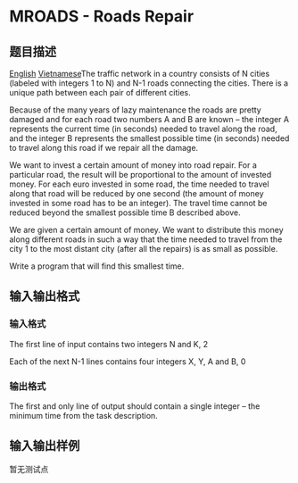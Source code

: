 # MROADS - Roads Repair

## 题目描述

 [English](/problems/MROADS/en/) [Vietnamese](/problems/MROADS/vn/)The traffic network in a country consists of N cities (labeled with integers 1 to N) and N-1 roads connecting the cities. There is a unique path between each pair of different cities.

Because of the many years of lazy maintenance the roads are pretty damaged and for each road two numbers A and B are known – the integer A represents the current time (in seconds) needed to travel along the road, and the integer B represents the smallest possible time (in seconds) needed to travel along this road if we repair all the damage.

We want to invest a certain amount of money into road repair. For a particular road, the result will be proportional to the amount of invested money. For each euro invested in some road, the time needed to travel along that road will be reduced by one second (the amount of money invested in some road has to be an integer). The travel time cannot be reduced beyond the smallest possible time B described above.

We are given a certain amount of money. We want to distribute this money along different roads in such a way that the time needed to travel from the city 1 to the most distant city (after all the repairs) is as small as possible.

Write a program that will find this smallest time.

## 输入输出格式

### 输入格式

The first line of input contains two integers N and K, 2

Each of the next N-1 lines contains four integers X, Y, A and B, 0

### 输出格式

The first and only line of output should contain a single integer – the minimum time from the task description.

## 输入输出样例

暂无测试点


